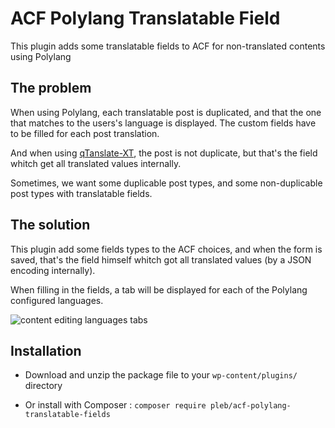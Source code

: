 # ACF Polylang Translatable Field

This plugin adds some translatable fields to ACF for non-translated contents using Polylang

## The problem

When using Polylang, each translatable post is duplicated, and that the one that matches to the users's language is displayed. The custom fields have to be filled for each post translation.

And when using [qTanslate-XT](https://github.com/qtranslate/qtranslate-xt), the post is not duplicate, but that's the field whitch get all translated values internally. 

Sometimes, we want some duplicable post types, and some non-duplicable post types with translatable fields.

## The solution

This plugin add some fields types to the ACF choices, and when the form is saved, that's the field himself whitch got all translated values (by a JSON encoding internally).

When filling in the fields, a tab will be displayed for each of the Polylang configured languages.

![content editing languages tabs](https://github.com/PierreLebedel/AcfPolylangTranslatableFields/blob/main/screenshots/tabs1.png?raw=true)

## Installation

- Download and unzip the package file to your `wp-content/plugins/` directory

- Or install with Composer :
`composer require pleb/acf-polylang-translatable-fields`
